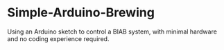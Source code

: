 # Simple-Arduino-Brewing
Using an Arduino sketch to control a BIAB system, with minimal hardware and no coding experience required.
